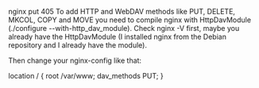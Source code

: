 
nginx put 405 
To add HTTP and WebDAV methods like PUT, DELETE, MKCOL, COPY and MOVE you need to compile nginx with HttpDavModule (./configure --with-http_dav_module). Check nginx -V first, maybe you already have the HttpDavModule (I installed nginx from the Debian repository and I already have the module).

Then change your nginx-config like that:

location / {
root     /var/www;
dav_methods  PUT;
}
